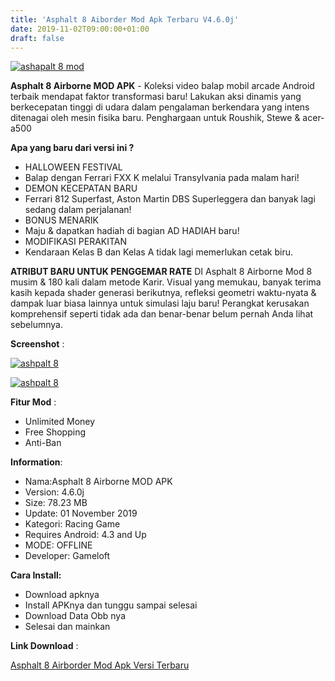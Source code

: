 ```yaml
---
title: 'Asphalt 8 Aiborder Mod Apk Terbaru V4.6.0j'
date: 2019-11-02T09:00:00+01:00
draft: false
---
```


[![ashapalt 8 mod](https://1.bp.blogspot.com/-D0ttfZpmR34/Xb01fdm5EBI/AAAAAAAAAgY/Rmg4FSgCLaUncLbien5gsPO1Gt8FDOqBACLcBGAsYHQ/s1600/Asphalt%252B8%252BMOD%252BAPK%252B3.5.0j%252BUnlimited%252Bmoney%252Bcredits%252BOffline-picsay.jpg "ashpalt 8 mod")](https://1.bp.blogspot.com/-D0ttfZpmR34/Xb01fdm5EBI/AAAAAAAAAgY/Rmg4FSgCLaUncLbien5gsPO1Gt8FDOqBACLcBGAsYHQ/s1600/Asphalt%252B8%252BMOD%252BAPK%252B3.5.0j%252BUnlimited%252Bmoney%252Bcredits%252BOffline-picsay.jpg)

**Asphalt 8 Airborne MOD APK** \- Koleksi video balap mobil arcade Android terbaik mendapat faktor transformasi baru! Lakukan aksi dinamis yang berkecepatan tinggi di udara dalam pengalaman berkendara yang intens ditenagai oleh mesin fisika baru. Penghargaan untuk Roushik, Stewe & acer-a500  
  
**Apa yang baru dari versi ini ?**  
  

*   HALLOWEEN FESTIVAL
*   Balap dengan Ferrari FXX K melalui Transylvania pada malam hari!
*   DEMON KECEPATAN BARU
*   Ferrari 812 Superfast, Aston Martin DBS Superleggera dan banyak lagi sedang dalam perjalanan!
*   BONUS MENARIK
*   Maju & dapatkan hadiah di bagian AD HADIAH baru!
*   MODIFIKASI PERAKITAN
*   Kendaraan Kelas B dan Kelas A tidak lagi memerlukan cetak biru.

  
  
**ATRIBUT BARU UNTUK PENGGEMAR RATE** DI Asphalt 8 Airborne Mod 8 musim & 180 kali dalam metode Karir. Visual yang memukau, banyak terima kasih kepada shader generasi berikutnya, refleksi geometri waktu-nyata & dampak luar biasa lainnya untuk simulasi laju baru! Perangkat kerusakan komprehensif seperti tidak ada dan benar-benar belum pernah Anda lihat sebelumnya.  
  
**Screenshot** :  
  

[![ashpalt 8](https://1.bp.blogspot.com/--Xfl2hCxixw/Xb02IjteQRI/AAAAAAAAAgk/tPUy3JeJ9dQSzLlTNJo5MokVE1LiS0lXACLcBGAsYHQ/s320/Asphalt%252B8%252BMOD%252BAPK%252B3.5.0j%252BUnlimited%252Bmoney%252Bcredits%252BOffline%252B1-picsay.jpg "ashpalt 8")](https://1.bp.blogspot.com/--Xfl2hCxixw/Xb02IjteQRI/AAAAAAAAAgk/tPUy3JeJ9dQSzLlTNJo5MokVE1LiS0lXACLcBGAsYHQ/s1600/Asphalt%252B8%252BMOD%252BAPK%252B3.5.0j%252BUnlimited%252Bmoney%252Bcredits%252BOffline%252B1-picsay.jpg)

  

[![ashpalt 8](https://1.bp.blogspot.com/-Pu7k3p2YMSc/Xb02BbJatpI/AAAAAAAAAgg/pI9IhSSGY4Mu9-iWOJ1fRqmuRadq392UgCEwYBhgL/s320/Asphalt%252B8%252BMOD%252BAPK%252B3.5.0j%252BUnlimited%252Bmoney%252Bcredits%252BOffline%252B2-picsay.jpg "ashpalt 8")](https://1.bp.blogspot.com/-Pu7k3p2YMSc/Xb02BbJatpI/AAAAAAAAAgg/pI9IhSSGY4Mu9-iWOJ1fRqmuRadq392UgCEwYBhgL/s1600/Asphalt%252B8%252BMOD%252BAPK%252B3.5.0j%252BUnlimited%252Bmoney%252Bcredits%252BOffline%252B2-picsay.jpg)

  

  
**Fitur Mod** :  
  

*   Unlimited Money
*   Free Shopping
*   Anti-Ban

  
  
**Information**:  
  

*   Nama:Asphalt 8 Airborne MOD APK
*   Version: 4.6.0j
*   Size: 78.23 MB
*   Update: 01 November 2019
*   Kategori: Racing Game
*   Requires Android: 4.3 and Up
*   MODE: OFFLINE
*   Developer: Gameloft

  
  
**Cara Install:**  
  

*   Download apknya
*   Install APKnya dan tunggu sampai selesai
*   Download Data Obb nya
*   Selesai dan mainkan

  
  
**Link Download** :  
  
[Asphalt 8 Airborder Mod Apk Versi Terbaru](https://duit.cc/U0cto)